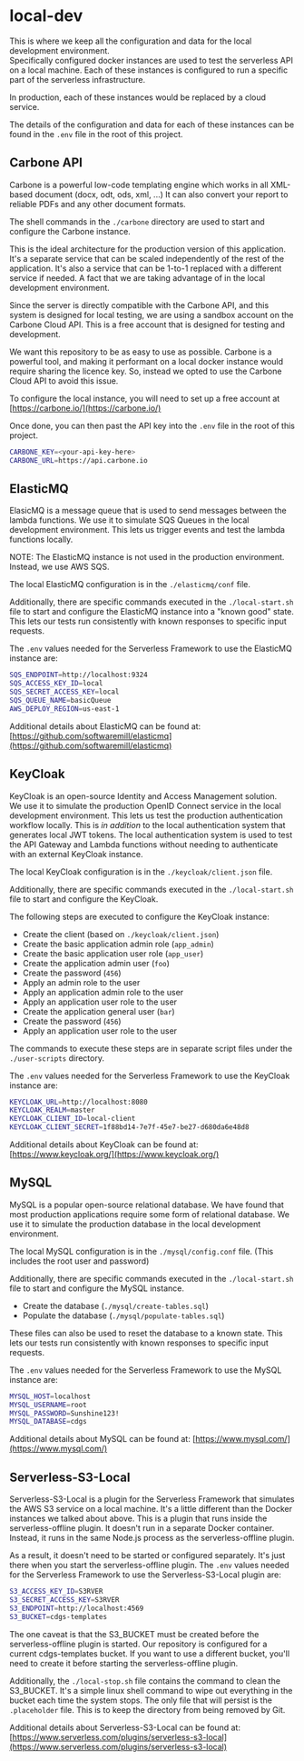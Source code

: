 # local-dev

This is where we keep all the configuration and data for the local development environment.  
Specifically configured docker instances are used to test the serverless API on a local machine.
Each of these instances is configured to run a specific part of the serverless infrastructure.

In production, each of these instances would be replaced by a cloud service.

The details of the configuration and data for each of these instances can be found in the `.env` file in the root of this project.

## Carbone API
Carbone is a powerful low-code templating engine which works in all XML-based document (docx, odt, ods, xml, ...)
It can also convert your report to reliable PDFs and any other document formats.

The shell commands in the `./carbone` directory are used to start and configure the Carbone instance.

This is the ideal architecture for the production version of this application. It's a separate service that can be scaled
independently of the rest of the application.  It's also a service that can be 1-to-1 replaced with a different service 
if needed. A fact that we are taking advantage of in the local development environment.

Since the server is directly compatible with the Carbone API, and this system is designed for local testing, we are using
a sandbox account on the Carbone Cloud API.  This is a free account that is designed for testing and development.

We want this repository to be as easy to use as possible. Carbone is a powerful tool, and making it performant on a local
docker instance would require sharing the licence key.  So, instead we opted to use the Carbone Cloud API to avoid this issue.

To configure the local instance, you will need to set up a free account at [https://carbone.io/](https://carbone.io/)

Once done, you can then past the API key into the `.env` file in the root of this project.

```bash
CARBONE_KEY=<your-api-key-here>
CARBONE_URL=https://api.carbone.io
```

## ElasticMQ

ElasicMQ is a message queue that is used to send messages between the lambda functions.  We use it to simulate
SQS Queues in the local development environment. This lets us trigger events and test the lambda functions locally.

NOTE: The ElasticMQ instance is not used in the production environment.  Instead, we use AWS SQS.

The local ElasticMQ configuration is in the `./elasticmq/conf` file.  

Additionally, there are specific commands executed in the `./local-start.sh` file to start and configure the ElasticMQ 
instance into a "known good" state. This lets our tests run consistently with known responses to specific input requests.

The `.env` values needed for the Serverless Framework to use the ElasticMQ instance are:

```bash
SQS_ENDPOINT=http://localhost:9324
SQS_ACCESS_KEY_ID=local
SQS_SECRET_ACCESS_KEY=local
SQS_QUEUE_NAME=basicQueue
AWS_DEPLOY_REGION=us-east-1
```

Additional details about ElasticMQ can be found at: [https://github.com/softwaremill/elasticmq](https://github.com/softwaremill/elasticmq)

## KeyCloak

KeyCloak is an open-source Identity and Access Management solution.  
We use it to simulate the production OpenID Connect service in the local development environment.
This lets us test the production authentication workflow locally.  This is *in addition* to the local authentication
system that generates local JWT tokens.  The local authentication system is used to test the API Gateway and Lambda
functions without needing to authenticate with an external KeyCloak instance.

The local KeyCloak configuration is in the `./keycloak/client.json` file.

Additionally, there are specific commands executed in the `./local-start.sh` file to start and configure the KeyCloak.

The following steps are executed to configure the KeyCloak instance:

* Create the client  (based on `./keycloak/client.json`)
* Create the basic application admin role  (`app_admin`) 
* Create the basic application user role  (`app_user`)
* Create the application admin user  (`foo`)
* Create the password  (`456`)
* Apply an admin role to the user
* Apply an application admin role to the user
* Apply an application user role to the user
* Create the application general user  (`bar`)
* Create the password  (`456`)
* Apply an application user role to the user

The commands to execute these steps are in separate script files under the `./user-scripts` directory.

The `.env` values needed for the Serverless Framework to use the KeyCloak instance are:

```bash
KEYCLOAK_URL=http://localhost:8080
KEYCLOAK_REALM=master
KEYCLOAK_CLIENT_ID=local-client
KEYCLOAK_CLIENT_SECRET=1f88bd14-7e7f-45e7-be27-d680da6e48d8
```

Additional details about KeyCloak can be found at: [https://www.keycloak.org/](https://www.keycloak.org/)


## MySQL

MySQL is a popular open-source relational database. We have found that most production applications require some form
of relational database.  We use it to simulate the production database in the local development environment.

The local MySQL configuration is in the `./mysql/config.conf` file. (This includes the root user and password)

Additionally, there are specific commands executed in the `./local-start.sh` file to start and configure the MySQL instance.

* Create the database (`./mysql/create-tables.sql`)
* Populate the database (`./mysql/populate-tables.sql`)

These files can also be used to reset the database to a known state.  This lets our tests run consistently with known
responses to specific input requests.

The `.env` values needed for the Serverless Framework to use the MySQL instance are:

```bash
MYSQL_HOST=localhost
MYSQL_USERNAME=root
MYSQL_PASSWORD=Sunshine123!
MYSQL_DATABASE=cdgs
```

Additional details about MySQL can be found at: [https://www.mysql.com/](https://www.mysql.com/)


## Serverless-S3-Local

Serverless-S3-Local is a plugin for the Serverless Framework that simulates the AWS S3 service on a local machine.
It's a little different than the Docker instances we talked about above.  This is a plugin that runs inside the
serverless-offline plugin. It doesn't run in a separate Docker container.  Instead, it runs in the same Node.js
process as the serverless-offline plugin.

As a result, it doesn't need to be started or configured separately.  It's just there when you start the serverless-offline
plugin.  The `.env` values needed for the Serverless Framework to use the Serverless-S3-Local plugin are:

```bash
S3_ACCESS_KEY_ID=S3RVER
S3_SECRET_ACCESS_KEY=S3RVER
S3_ENDPOINT=http://localhost:4569
S3_BUCKET=cdgs-templates
```

The one caveat is that the S3_BUCKET must be created before the serverless-offline plugin is started.  Our repository
is configured for a current cdgs-templates bucket.  If you want to use a different bucket, you'll need to create it
before starting the serverless-offline plugin.

Additionally, the `./local-stop.sh` file contains the command to clean the S3_BUCKET. It's a simple linux shell command
to wipe out everything in the bucket each time the system stops.  The only file that will persist is the `.placeholder`
file. This is to keep the directory from being removed by Git.

Additional details about Serverless-S3-Local can be found at: 
[https://www.serverless.com/plugins/serverless-s3-local](https://www.serverless.com/plugins/serverless-s3-local)
